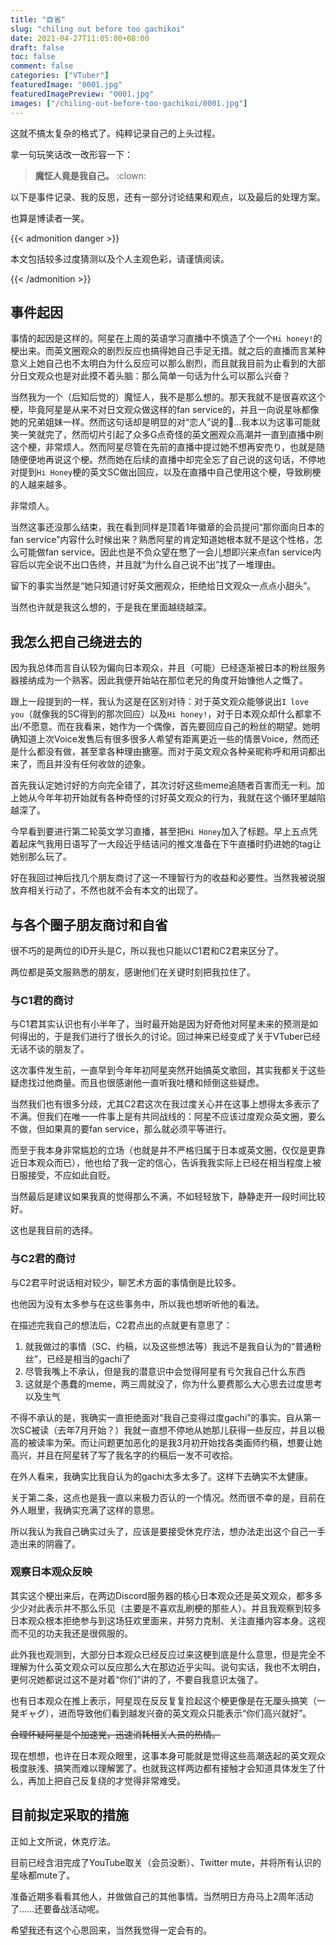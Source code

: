 ```yaml
---
title: "自省"
slug: "chiling out before too gachikoi"
date: 2021-04-27T11:05:00+08:00
draft: false
toc: false
comment: false
categories: ["VTuber"]
featuredImage: "0001.jpg"
featuredImagePreview: "0001.jpg"
images: ["/chiling-out-before-too-gachikoi/0001.jpg"]
---
```


这就不搞太复杂的格式了。纯粹记录自己的上头过程。

拿一句玩笑话改一改形容一下：

> **魔怔人竟是我自己。** :clown:

以下是事件记录、我的反思，还有一部分讨论结果和观点，以及最后的处理方案。

也算是博读者一笑。

<!--more-->

{{< admonition danger >}}

本文包括较多过度猜测以及个人主观色彩，请谨慎阅读。

{{< /admonition >}}

## 事件起因

事情的起因是这样的。阿星在上周的英语学习直播中不慎造了个一个`Hi honey!`的梗出来。而英文圈观众的剧烈反应也搞得她自己手足无措。就之后的直播而言某种意义上她自己也不太明白为什么反应可以那么剧烈，而且就我目前为止看到的大部分日文观众也是对此摸不着头脑：那么简单一句话为什么可以那么兴奋？

当然我为一个（后知后觉的）魔怔人，我不是那么想的。那天我就不是很喜欢这个梗，毕竟阿星是从来不对日文观众做这样的fan service的，并且一向说星咏都像她的兄弟姐妹一样。然而这句话却是明显的对“恋人”说的…我本以为这事可能就笑一笑就完了，然而切片引起了众多G点奇怪的英文圈观众高潮并一直到直播中刷这个梗，非常烦人。然而阿星尽管在先前的直播中提过她不想再安売り，也就是随随便便地再说这个梗。然而她在后续的直播中却完全忘了自己说的这句话，不停地对提到`Hi Honey`梗的英文SC做出回应，以及在直播中自己使用这个梗，导致刷梗的人越来越多。

非常烦人。

当然这事还没那么结束，我在看到同样是顶着1年徽章的会员提问“那你面向日本的fan service”内容什么时候出来？熟悉阿星的肯定知道她根本就不是这个性格，怎么可能做fan service。因此也是不负众望在憋了一会儿想即兴来点fan service内容后以完全说不出口告终，并且就“为什么自己说不出”找了一堆理由。

留下的事实当然是“她只知道讨好英文圈观众，拒绝给日文观众一点点小甜头”。

当然也许就是我这么想的，于是我在里面越绕越深。

## 我怎么把自己绕进去的

因为我总体而言自认较为偏向日本观众，并且（可能）已经逐渐被日本的粉丝服务器接纳成为一个熟客。因此我便开始站在那位老兄的角度开始慷他人之慨了。

跟上一段提到的一样，我认为这是在区别对待：对于英文观众能够说出`I love you`（就像我的SC得到的那次回应）以及`Hi honey!`，对于日本观众却什么都拿不出/不愿意。而在我看来，她作为一个偶像，首先要回应自己的粉丝的期望。她明确知道上次Voice发售后有很多很多人希望有距离更近一些的情景Voice，然而还是什么都没有做，甚至拿各种理由搪塞。而对于英文观众各种亲昵称呼和用词都出来了，而且并没有任何收敛的迹象。

首先我认定她讨好的方向完全错了，其次讨好这些meme追随者百害而无一利。加上她从今年年初开始就有各种奇怪的讨好英文观众的行为，我就在这个循环里越陷越深了。

今早看到要进行第二轮英文学习直播，甚至把`Hi Honey`加入了标题。早上五点凭着起床气我用日语写了一大段近乎结诘问的推文准备在下午直播时扔进她的tag让她别那么玩了。

好在我回过神后找几个朋友商讨了这一不理智行为的收益和必要性。当然我被说服放弃相关行动了，不然也就不会有本文的出现了。

## 与各个圈子朋友商讨和自省

很不巧的是两位的ID开头是C，所以我也只能以C1君和C2君来区分了。

两位都是英文服熟悉的朋友，感谢他们在关键时刻把我拉住了。

### 与C1君的商讨

与C1君其实认识也有小半年了，当时最开始是因为好奇他对阿星未来的预测是如何得出的，于是我们进行了很长久的讨论。回过神来已经变成了关于VTuber已经无话不谈的朋友了。

这次事件发生前，一直早到今年年初阿星突然开始搞英文歌回，其实我都关于这些疑虑找过他商量。而且也很感谢他一直听我吐槽和倾倒这些疑虑。

当然我们也有很多分歧，尤其C2君这次在我过度关心并在这事上想得太多表示了不满。但我们在唯一一件事上是有共同战线的：阿星不应该过度观众英文圈，要么不做，但如果真的要fan service，那么就必须平等进行。

而至于我本身非常尴尬的立场（也就是并不严格归属于日本或英文圈，仅仅是更靠近日本观众而已），他也给了我一定的信心，告诉我我实际上已经在相当程度上被日服接受，不应如此自贬。

当然最后是建议如果我真的觉得那么不满，不如轻轻放下，静静走开一段时间比较好。

这也是我目前的选择。

### 与C2君的商讨

与C2君平时说话相对较少，聊艺术方面的事情倒是比较多。

也他因为没有太多参与在这些事务中，所以我也想听听他的看法。

在描述完我自己的想法后，C2君点出的点就更有意思了：

1. 就我做过的事情（SC、约稿，以及这些想法等）我远不是我自认为的“普通粉丝”，已经是相当的gachi了
2. 尽管我嘴上不承认，但是我的潜意识中会觉得阿星有亏欠我自己什么东西
3. 这就是个愚蠢的meme，两三周就没了，你为什么要费那么大心思去过度思考以及生气

不得不承认的是，我确实一直拒绝面对“我自己变得过度gachi”的事实。自从第一次SC被读（去年7月开始？）我就一直想不停地从她那儿获得一些反应，并且以极高的被读率为荣。而让问题更加恶化的是我3月初开始找各类画师约稿，想要让她高兴，并且在阿星转了写了我名字的约稿后一发不可收拾。

在外人看来，我确实比我自认为的gachi太多太多了。这样下去确实不太健康。

关于第二条，这点也是我一直以来极力否认的一个情况。然而很不幸的是，目前在外人眼里，我确实充满了这样的意思。

所以我认为我自己确实过头了，应该是要接受休克疗法，想办法走出这个自己一手造出来的阴霾了。

### 观察日本观众反映

其实这个梗出来后，在两边Discord服务器的核心日本观众还是英文观众，都多多少少对此表示并不那么乐见（主要是不喜欢乱刷梗的那些人）。并且我观察到较多日本观众根本拒绝参与到这场狂欢里面来，并努力克制、关注直播内容本身。这视而不见的功夫我还是很佩服的。

此外我也观测到，大部分日本观众已经反应过来这梗到底是什么意思，但是完全不理解为什么英文观众可以反应那么大在那边近乎尖叫。说句实话，我也不太明白，更何况她都说过这不是对着“你们”讲的了，不要自我意识太强了。

也有日本观众在推上表示，阿星现在反反复复捡起这个梗更像是在无厘头搞笑（一発ギャグ），进而导致他们看到越发兴奋的英文观众只能表示“你们高兴就好”。

~~合理怀疑阿星是个加速党，迅速消耗相关人员的热情。~~

现在想想，也许在日本观众眼里，这事本身可能就是觉得这些高潮迭起的英文观众极度肤浅、搞笑而难以理解罢了。也就我这样两边都有接触才会知道具体发生了什么，再加上把自己反复绕的才觉得非常难受。

## 目前拟定采取的措施

正如上文所说，休克疗法。

目前已经含泪完成了YouTube取关（会员没断）、Twitter mute，并将所有认识的星咏都mute了。

准备近期多看看其他人，并做做自己的其他事情。当然明日方舟马上2周年活动了……还要备战活动呢。

希望我还有这个心思回来，当然我觉得一定会有的。
